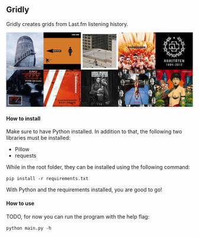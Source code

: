 ## Gridly
Gridly creates grids from Last.fm listening history.

![alt text](./examples/Album.jpeg)

#### How to install
Make sure to have Python installed. In addition to that, the following two libraries must be installed:
- Pillow
- requests

While in the root folder, they can be installed using the following command:

    pip install -r requirements.txt

With Python and the requirements installed, you are good to go!

#### How to use
TODO, for now you can run the program with the help flag:

    python main.py -h
